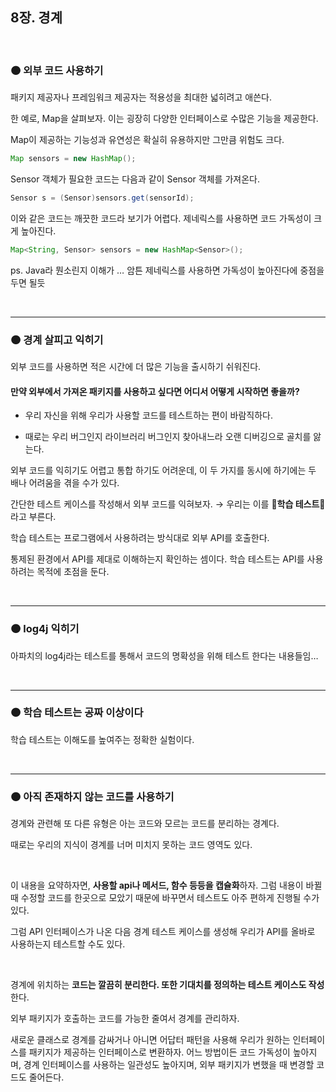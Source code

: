 ## 8장. 경계

<br >

### 🟠 외부 코드 사용하기

패키지 제공자나 프레임워크 제공자는 적용성을 최대한 넓히려고 애쓴다.

한 예로, Map을 살펴보자. 이는 굉장히 다양한 인터페이스로 수많은 기능을 제공한다.

Map이 제공하는 기능성과 유연성은 확실히 유용하지만 그만큼 위험도 크다.

```java
Map sensors = new HashMap();
```

Sensor 객체가 필요한 코드는 다음과 같이 Sensor 객체를 가져온다.

```java
Sensor s = (Sensor)sensors.get(sensorId);
```

이와 같은 코드는 깨끗한 코드라 보기가 어렵다. 제네릭스를 사용하면 코드 가독성이 크게 높아진다.

```java
Map<String, Sensor> sensors = new HashMap<Sensor>();
```

ps. Java라 뭔소린지 이해가 … 암튼 제네릭스를 사용하면 가독성이 높아진다에 중점을 두면 될듯

<br >

---

### 🟠 경계 살피고 익히기

외부 코드를 사용하면 적은 시간에 더 많은 기능을 출시하기 쉬워진다.

#### 만약 외부에서 가져온 패키지를 사용하고 싶다면 어디서 어떻게 시작하면 좋을까?

- 우리 자신을 위해 우리가 사용할 코드를 테스트하는 편이 바람직하다.

- 때로는 우리 버그인지 라이브러리 버그인지 찾아내느라 오랜 디버깅으로 골치를 앓는다.

외부 코드를 익히기도 어렵고 통합 하기도 어려운데, 이 두 가지를 동시에 하기에는 두 배나 어려움을 겪을 수가 있다.

간단한 테스트 케이스를 작성해서 외부 코드를 익혀보자. → 우리는 이를 **🌟학습 테스트🌟** 라고 부른다.

학습 테스트는 프로그램에서 사용하려는 방식대로 외부 API를 호출한다.

통제된 환경에서 API를 제대로 이해하는지 확인하는 셈이다. 학습 테스트는 API를 사용하려는 목적에 초점을 둔다.

<br >

---

### 🟠 log4j 익히기

아파치의 log4j라는 테스트를 통해서 코드의 명확성을 위해 테스트 한다는 내용들임…

<br >

---

### 🟠 학습 테스트는 공짜 이상이다

학습 테스트는 이해도를 높여주는 정확한 실험이다.

<br >

---

### 🟠 아직 존재하지 않는 코드를 사용하기

경계와 관련해 또 다른 유형은 아는 코드와 모르는 코드를 분리하는 경계다.

때로는 우리의 지식이 경계를 너머 미치지 못하는 코드 영역도 있다.

<br>

이 내용을 요약하자면, **사용할 api나 메서드, 함수 등등을 캡슐화**하자. 그럼 내용이 바뀔 때 수정할 코드를 한곳으로 모았기 때문에 바꾸면서 테스트도 아주 편하게 진행될 수가 있다.

그럼 API 인터페이스가 나온 다음 경계 테스트 케이스를 생성해 우리가 API를 올바로 사용하는지 테스트할 수도 있다.

<br>

경계에 위치하는 **코드는 깔끔히 분리한다. 또한 기대치를 정의하는 테스트 케이스도 작성** 한다.

외부 패키지가 호출하는 코드를 가능한 줄여서 경계를 관리하자.

새로운 클래스로 경계를 감싸거나 아니면 어답터 패턴을 사용해 우리가 원하는 인터페이스를 패키지가 제공하는 인터페이스로 변환하자. 어느 방법이든 코드 가독성이 높아지며, 경계 인터페이스를 사용하는 일관성도 높아지며, 외부 패키지가 변했을 때 변경할 코드도 줄어든다.
